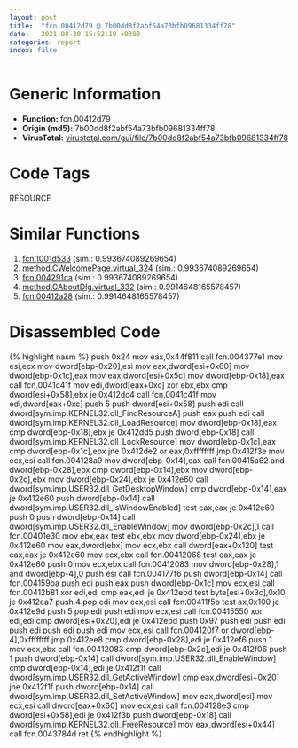 ```yaml
---
layout: post
title:  "fcn.00412d79 @ 7b00dd8f2abf54a73bfb09681334ff78"
date:   2021-08-30 15:52:19 +0300
categories: report
index: false
---
```


# Generic Information
- **Function:** fcn.00412d79
- **Origin (md5):** 7b00dd8f2abf54a73bfb09681334ff78
- **VirusTotal:** [virustotal.com/gui/file/7b00dd8f2abf54a73bfb09681334ff78][virustotal_ref]

# Code Tags
<span class="tag" id="RESOURCE">RESOURCE</span>


# Similar Functions

1. [fcn.1001d533][similar_1_ref] (sim.: 0.993674089269654)
2. [method.CWelcomePage.virtual\_324][similar_2_ref] (sim.: 0.993674089269654)
3. [fcn.004291ca][similar_3_ref] (sim.: 0.993674089269654)
4. [method.CAboutDlg.virtual\_332][similar_4_ref] (sim.: 0.9914648165578457)
5. [fcn.00412a28][similar_5_ref] (sim.: 0.9914648165578457)


# Disassembled Code

{% highlight nasm %}
push 0x24
mov eax,0x44f811
call fcn.004377e1
mov esi,ecx
mov dword[ebp-0x20],esi
mov eax,dword[esi+0x60]
mov dword[ebp-0x1c],eax
mov eax,dword[esi+0x5c]
mov dword[ebp-0x18],eax
call fcn.0041c41f
mov edi,dword[eax+0xc]
xor ebx,ebx
cmp dword[esi+0x58],ebx
je 0x412dc4
call fcn.0041c41f
mov edi,dword[eax+0xc]
push 5
push dword[esi+0x58]
push edi
call dword[sym.imp.KERNEL32.dll_FindResourceA]
push eax
push edi
call dword[sym.imp.KERNEL32.dll_LoadResource]
mov dword[ebp-0x18],eax
cmp dword[ebp-0x18],ebx
je 0x412dd5
push dword[ebp-0x18]
call dword[sym.imp.KERNEL32.dll_LockResource]
mov dword[ebp-0x1c],eax
cmp dword[ebp-0x1c],ebx
jne 0x412de2
or eax,0xffffffff
jmp 0x412f3e
mov ecx,esi
call fcn.004128a9
mov dword[ebp-0x14],eax
call fcn.00415a62
and dword[ebp-0x28],ebx
cmp dword[ebp-0x14],ebx
mov dword[ebp-0x2c],ebx
mov dword[ebp-0x24],ebx
je 0x412e60
call dword[sym.imp.USER32.dll_GetDesktopWindow]
cmp dword[ebp-0x14],eax
je 0x412e60
push dword[ebp-0x14]
call dword[sym.imp.USER32.dll_IsWindowEnabled]
test eax,eax
je 0x412e60
push 0
push dword[ebp-0x14]
call dword[sym.imp.USER32.dll_EnableWindow]
mov dword[ebp-0x2c],1
call fcn.00401e30
mov ebx,eax
test ebx,ebx
mov dword[ebp-0x24],ebx
je 0x412e60
mov eax,dword[ebx]
mov ecx,ebx
call dword[eax+0x120]
test eax,eax
je 0x412e60
mov ecx,ebx
call fcn.00412068
test eax,eax
je 0x412e60
push 0
mov ecx,ebx
call fcn.00412083
mov dword[ebp-0x28],1
and dword[ebp-4],0
push esi
call fcn.004177f6
push dword[ebp-0x14]
call fcn.004159ba
push edi
push eax
push dword[ebp-0x1c]
mov ecx,esi
call fcn.00412b81
xor edi,edi
cmp eax,edi
je 0x412ebd
test byte[esi+0x3c],0x10
je 0x412ea7
push 4
pop edi
mov ecx,esi
call fcn.00411f5b
test ax,0x100
je 0x412e9d
push 5
pop edi
push edi
mov ecx,esi
call fcn.00415550
xor edi,edi
cmp dword[esi+0x20],edi
je 0x412ebd
push 0x97
push edi
push edi
push edi
push edi
push edi
mov ecx,esi
call fcn.004120f7
or dword[ebp-4],0xffffffff
jmp 0x412ee8
cmp dword[ebp-0x28],edi
je 0x412ef6
push 1
mov ecx,ebx
call fcn.00412083
cmp dword[ebp-0x2c],edi
je 0x412f06
push 1
push dword[ebp-0x14]
call dword[sym.imp.USER32.dll_EnableWindow]
cmp dword[ebp-0x14],edi
je 0x412f1f
call dword[sym.imp.USER32.dll_GetActiveWindow]
cmp eax,dword[esi+0x20]
jne 0x412f1f
push dword[ebp-0x14]
call dword[sym.imp.USER32.dll_SetActiveWindow]
mov eax,dword[esi]
mov ecx,esi
call dword[eax+0x60]
mov ecx,esi
call fcn.004128e3
cmp dword[esi+0x58],edi
je 0x412f3b
push dword[ebp-0x18]
call dword[sym.imp.KERNEL32.dll_FreeResource]
mov eax,dword[esi+0x44]
call fcn.0043784d
ret
{% endhighlight %}


[similar_1_ref]: /report/fcn.1001d533@481b545f5c18f2fce1caac67ddc419e8
[similar_2_ref]: /report/method.CWelcomePage.virtual_324@44e1ffcf4e71f4505c09d520fd75f1e4
[similar_3_ref]: /report/fcn.004291ca@44e1ffcf4e71f4505c09d520fd75f1e4
[similar_4_ref]: /report/method.CAboutDlg.virtual_332@a1c6b07868a0eea8f4ee5a872aa71909
[similar_5_ref]: /report/fcn.00412a28@a1c6b07868a0eea8f4ee5a872aa71909
[virustotal_ref]: https://www.virustotal.com/gui/file/7b00dd8f2abf54a73bfb09681334ff78